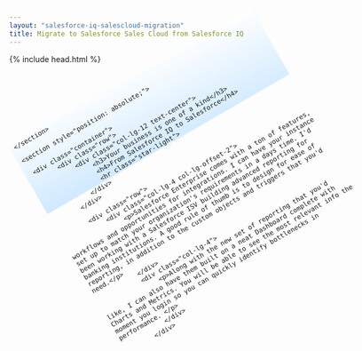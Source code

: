 ```yaml
---
layout: "salesforce-iq-salescloud-migration"
title: Migrate to Salesforce Sales Cloud from Salesforce IQ
---
```

<html>

{% include head.html %}
     <section style="position: relative;z-index:-10;height: 10em;
    -webkit-transform: rotate(-30deg); 
    -moz-transform: rotate(-30deg); background-image: linear-gradient(-177deg, #FFFFFF 0%, #CFE9FF 100%);">
     
     </section>
     
     <section style="position: absolute;">
      
      <div class="container">
            <div class="row">
                <div class="col-lg-12 text-center">
                    <h3>Your business is one of a kind</h3>
                    <h4>From Salesforce IQ to Salesforce</h4>
                    <hr class="star-light">
                </div>
            </div>
            
            <div class="row">
                <div class="col-lg-4 col-lg-offset-2">
                    <p>Salesforce Enterprise comes with a ton of features, workflows and opportunities for integrations. I can have your instance set up to match your organization's requirements in a days time. I'd been working with a Salesforce ISV building advanced reporting for banking institutions. A good rule of thumb is to design for ease of reporting, in addition to the custom objects and triggers that you'd need.</p>
                </div>
                <div class="col-lg-4">
                    <p>Along with the new set of reporting that you'd like, I can also have them built on a neat Dashboard complete with Charts and Metrics. You will be able to see the most relevant info the moment you login so you can quickly identify bottlenecks in performance. </p>
                </div>
            </div>               
